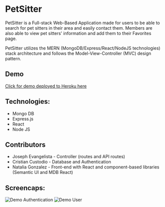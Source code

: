 # PetSitter
PetSitter is a Full-stack Web-Based Application made for users to be able to search for pet sitters in their area and easily contact them.  Members are also able to view pet sitters' information and add them to their Favorites page.

PetSitter utilizes the MERN (MongoDB/Express/React/NodeJS technologies) stack architecture and follows the Model-View-Controller (MVC) design pattern.

## Demo
[Click for demo deployed to Heroku here](https://agile-basin-50539.herokuapp.com/)

## Technologies:
* Mongo DB
* Express.js
* React
* Node JS

## Contributors
* Joseph Evangelista - Controller (routes and API routes)
* Cristian Custodio - Database and Authentication
* Natalia Gonzalez - Front-end with React and component-based libraries (Semantic UI and MDB React)

## Screencaps:
![Demo Authentication](https://s2.gifyu.com/images/demo01-min.gif)
![Demo User](https://s2.gifyu.com/images/demo02-min.gif)
